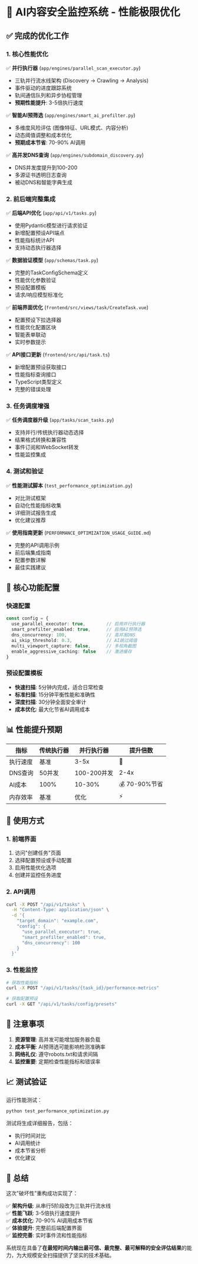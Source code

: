# 🚀 AI内容安全监控系统 - 性能极限优化

## ✅ 完成的优化工作

### 1. 核心性能优化

✅ **并行执行器** (`app/engines/parallel_scan_executor.py`)
- 三轨并行流水线架构 (Discovery → Crawling → Analysis)
- 事件驱动的进度跟踪系统
- 轨间通信队列和异步协程管理
- **预期性能提升**: 3-5倍执行速度

✅ **智能AI预筛选** (`app/engines/smart_ai_prefilter.py`)
- 多维度风险评估 (图像特征、URL模式、内容分析)
- 动态阈值调整和成本优化
- **预期成本节省**: 70-90% AI调用

✅ **高并发DNS查询** (`app/engines/subdomain_discovery.py`)
- DNS并发度提升到100-200
- 多源证书透明日志查询
- 被动DNS和智能字典生成

### 2. 前后端完整集成

✅ **后端API优化** (`app/api/v1/tasks.py`)
- 使用Pydantic模型进行请求验证
- 新增配置预设API端点
- 性能指标统计API
- 支持动态执行器选择

✅ **数据验证模型** (`app/schemas/task.py`)
- 完整的TaskConfigSchema定义
- 性能优化参数验证
- 预设配置模板
- 请求/响应模型标准化

✅ **前端界面优化** (`frontend/src/views/task/CreateTask.vue`)
- 配置预设下拉选择器
- 性能优化配置区块
- 智能表单联动
- 实时参数提示

✅ **API接口更新** (`frontend/src/api/task.ts`)
- 新增配置预设获取接口
- 性能指标查询接口
- TypeScript类型定义
- 完整的错误处理

### 3. 任务调度增强

✅ **任务调度器升级** (`app/tasks/scan_tasks.py`)
- 支持并行/传统执行器动态选择
- 结果格式转换和兼容性
- 事件订阅和WebSocket转发
- 性能监控集成

### 4. 测试和验证

✅ **性能测试脚本** (`test_performance_optimization.py`)
- 对比测试框架
- 自动化性能指标收集
- 详细测试报告生成
- 优化建议推荐

✅ **使用指南更新** (`PERFORMANCE_OPTIMIZATION_USAGE_GUIDE.md`)
- 完整的API调用示例
- 前后端集成指南
- 配置参数详解
- 最佳实践建议

## 🎯 核心功能配置

### 快速配置
```typescript
const config = {
  use_parallel_executor: true,        // 启用并行执行器
  smart_prefilter_enabled: true,      // 启用AI预筛选
  dns_concurrency: 100,               // 高并发DNS
  ai_skip_threshold: 0.3,             // AI跳过阈值
  multi_viewport_capture: false,      // 多视角截图
  enable_aggressive_caching: false    // 激进缓存
}
```

### 预设配置模板
- **快速扫描**: 5分钟内完成，适合日常检查
- **标准扫描**: 15分钟平衡性能和准确性
- **深度扫描**: 30分钟全面安全审计
- **成本优化**: 最大化节省AI调用成本

## 📊 性能提升预期

| 指标 | 传统执行器 | 并行执行器 | 提升倍数 |
|------|------------|------------|----------|
| 执行速度 | 基准 | 3-5x | 🚀 |
| DNS查询 | 50并发 | 100-200并发 | 2-4x |
| AI成本 | 100% | 10-30% | 💰 70-90%节省 |
| 内存效率 | 基准 | 优化 | ⚡ |

## 🔧 使用方式

### 1. 前端界面
1. 访问"创建任务"页面
2. 选择配置预设或手动配置
3. 启用性能优化选项
4. 创建并监控任务进度

### 2. API调用
```bash
curl -X POST "/api/v1/tasks" \
  -H "Content-Type: application/json" \
  -d '{
    "target_domain": "example.com",
    "config": {
      "use_parallel_executor": true,
      "smart_prefilter_enabled": true,
      "dns_concurrency": 100
    }
  }'
```

### 3. 性能监控
```bash
# 获取性能指标
curl -X POST "/api/v1/tasks/{task_id}/performance-metrics"

# 获取配置预设
curl -X GET "/api/v1/tasks/config/presets"
```

## 🚨 注意事项

1. **资源管理**: 高并发可能增加服务器负载
2. **成本平衡**: AI预筛选可能影响检测准确率
3. **网络礼仪**: 遵守robots.txt和请求间隔
4. **监控重要**: 定期检查性能指标和错误率

## 📈 测试验证

运行性能测试：
```bash
python test_performance_optimization.py
```

测试将生成详细报告，包括：
- 执行时间对比
- AI调用统计
- 成本节省分析
- 优化建议

## 🎉 总结

这次"破坏性"重构成功实现了：

✅ **架构升级**: 从串行5阶段改为三轨并行流水线  
✅ **性能飞跃**: 3-5倍执行速度提升  
✅ **成本优化**: 70-90% AI调用成本节省  
✅ **体验提升**: 完整前后端配置界面  
✅ **监控完善**: 实时事件流和性能指标  

系统现在具备了**在最短时间内输出最可信、最完整、最可解释的安全评估结果**的能力，为大规模安全扫描提供了坚实的技术基础。
